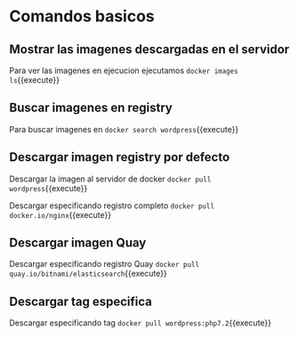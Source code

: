 # Comandos basicos

## Mostrar las imagenes descargadas en el servidor
Para ver las imagenes en ejecucion ejecutamos ``docker images ls``{{execute}}

## Buscar imagenes en registry
Para buscar imagenes en ``docker search wordpress``{{execute}}

## Descargar imagen registry por defecto
Descargar la imagen al servidor de docker ``docker pull wordpress``{{execute}}

Descargar especificando registro completo ``docker pull docker.io/nginx``{{execute}}

## Descargar imagen Quay
Descargar especificando registro Quay ``docker pull quay.io/bitnami/elasticsearch``{{execute}}

## Descargar tag especifica
Descargar especificando tag ``docker pull wordpress:php7.2``{{execute}}